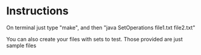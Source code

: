 # Instructions
On terminal just type "make", and then "java SetOperations file1.txt file2.txt"

You can also create your files with sets to test. Those provided are just sample files
